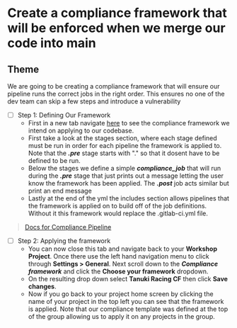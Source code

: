 # Create a compliance framework that will be enforced when we merge our code into main

## Theme

We are going to be creating a compliance framework that will ensure our pipeline runs the correct jobs in the right order. This ensures no one of the dev team can skip a few steps and introduce a vulnerability

* [ ] Step 1: Defining Our Framework
  * First in a new tab navigate [here](https://gitlab.com/gitlab-learn-labs/sample-projects/tanuki-racing-compliance-framework/-/blob/main/.compliance-gitlab-ci.yml) to see the compliance framework we intend on applying to our codebase.
  * First take a look at the stages section, where each stage defined must be run in order for each pipeline the framework is applied to. Note that the ***.pre*** stage starts with "." so that it dosent have to be defined to be run.
  * Below the stages we define a simple ***compliance_job*** that will run during the ***.pre*** stage that just prints out a message letting the user know the framework has been applied. The ***.post*** job acts similar but print an end message 
  * Lastly at the end of the yml the includes section allows pipelines that the framework is applied on to build off of the job definitions. Without it this framework would replace the 
.gitlab-ci.yml file.

> [Docs for Compliance Pipeline](https://docs.gitlab.com/ee/user/group/compliance_frameworks.html#compliance-pipelines)

* [ ] Step 2: Applying the framework
  * You can now close this tab and navigate back to your **Workshop Project**. Once there use the left hand navigation menu to click through **Settings > General**. Next scroll down to the ***Compliance framework*** and click the **Choose your framework** dropdown.
  * On the resulting drop down select **Tanuki Racing CF** then click **Save changes**.
  * Now if you go back to your project home screen by clicking the name of your project in the top left you can see that the framework is applied. Note that our compliance template was defined at the top of the group allowing us to apply it on any projects in the group.